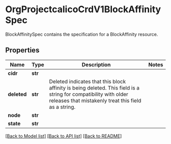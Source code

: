 # OrgProjectcalicoCrdV1BlockAffinitySpec

BlockAffinitySpec contains the specification for a BlockAffinity resource.
## Properties
Name | Type | Description | Notes
------------ | ------------- | ------------- | -------------
**cidr** | **str** |  | 
**deleted** | **str** | Deleted indicates that this block affinity is being deleted. This field is a string for compatibility with older releases that mistakenly treat this field as a string. | 
**node** | **str** |  | 
**state** | **str** |  | 

[[Back to Model list]](../README.md#documentation-for-models) [[Back to API list]](../README.md#documentation-for-api-endpoints) [[Back to README]](../README.md)


